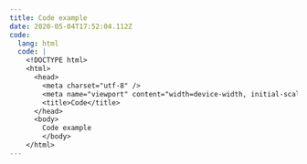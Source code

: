```yaml
---
title: Code example
date: 2020-05-04T17:52:04.112Z
code:
  lang: html
  code: |
    <!DOCTYPE html>
    <html>
      <head>
        <meta charset="utf-8" />
        <meta name="viewport" content="width=device-width, initial-scale=1.0" />
        <title>Code</title>
      </head>
      <body>
        Code example
        </body>
    </html>
---
```


